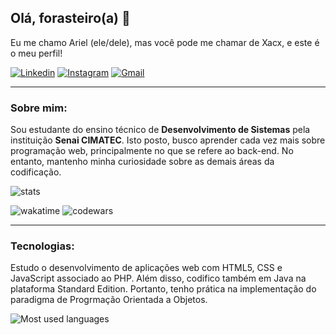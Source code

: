 ## Olá, forasteiro(a) 👋

Eu me chamo Ariel (ele/dele), mas você pode me chamar de Xacx, e este é o meu perfil!

[![Linkedin](https://img.shields.io/badge/LinkedIn-0077B5?style=for-the-badge&logo=linkedin&logoColor=8566ff&color=0C0B12)](https://www.linkedin.com/in/arielos/)
[![Instagram](https://img.shields.io/badge/Instagram-E4405F?style=for-the-badge&logo=instagram&logoColor=8566ff&color=0C0B12)](https://www.instagram.com/ariel.php/)
[![Gmail](https://img.shields.io/badge/Gmail-D14836?style=for-the-badge&logo=gmail&logoColor=8566ff&color=0C0B12)](malito:misterxacx@gmail.com/)

<hr/>

### Sobre mim:

Sou estudante do ensino técnico de **Desenvolvimento de Sistemas** pela instituição **Senai CIMATEC**. Isto posto, busco aprender cada vez mais sobre programação web, principalmente no que se refere ao back-end. No entanto, mantenho minha curiosidade sobre as demais áreas da codificação.
  
![stats](https://github-readme-stats-lotssc6xt-mrxacx.vercel.app/api?username=MrXacx&count_private=true&theme=transparent&show_icons=true&card_width=500px&border_color=8566ff&title_color=8566ff&icon_color=8566ff&text_color=e4e2e2&rank_icon=github&text_bold=false&hide=stars)

![wakatime](https://wakatime.com/badge/user/8181462c-33ca-417c-b417-e23269b1d1b1.svg)
![codewars](https://www.codewars.com/users/MrXacx/badges/micro)

<hr/>


### Tecnologias:

Estudo o desenvolvimento de aplicações web com HTML5, CSS e JavaScript associado ao PHP. Além disso, codifico também em Java na plataforma Standard Edition. Portanto, tenho prática na implementação do paradigma de Progrmação Orientada a Objetos.

![Most used languages](https://github-readme-stats-lotssc6xt-mrxacx.vercel.app//api/top-langs/?username=MrXacx&count_private=true&theme=transparent&layout=compact&langs_count=6&hide=c%2B%2B,cmake,swift,kotlin,objective-c&card_width=500px&border_color=8566ff&title_color=8566ff&icon_color=8566ff&text_color=e4e2e2)

